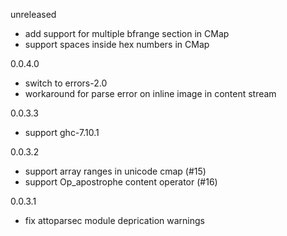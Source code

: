 unreleased

* add support for multiple bfrange section in CMap
* support spaces inside hex numbers in CMap

0.0.4.0

* switch to errors-2.0
* workaround for parse error on inline image in content stream

0.0.3.3

* support ghc-7.10.1

0.0.3.2

* support array ranges in unicode cmap (#15)
* support Op\_apostrophe content operator (#16)

0.0.3.1

* fix attoparsec module deprication warnings
